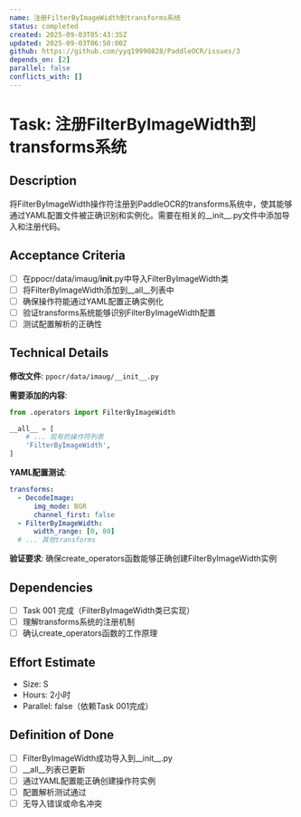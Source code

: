 ```yaml
---
name: 注册FilterByImageWidth到transforms系统
status: completed
created: 2025-09-03T05:43:35Z
updated: 2025-09-03T06:50:00Z
github: https://github.com/yyq19990828/PaddleOCR/issues/3
depends_on: [2]
parallel: false
conflicts_with: []
---
```


# Task: 注册FilterByImageWidth到transforms系统

## Description

将FilterByImageWidth操作符注册到PaddleOCR的transforms系统中，使其能够通过YAML配置文件被正确识别和实例化。需要在相关的__init__.py文件中添加导入和注册代码。

## Acceptance Criteria

- [ ] 在ppocr/data/imaug/__init__.py中导入FilterByImageWidth类
- [ ] 将FilterByImageWidth添加到__all__列表中
- [ ] 确保操作符能通过YAML配置正确实例化
- [ ] 验证transforms系统能够识别FilterByImageWidth配置
- [ ] 测试配置解析的正确性

## Technical Details

**修改文件**: `ppocr/data/imaug/__init__.py`

**需要添加的内容**:
```python
from .operators import FilterByImageWidth

__all__ = [
    # ... 现有的操作符列表
    'FilterByImageWidth',
]
```

**YAML配置测试**:
```yaml
transforms:
  - DecodeImage:
      img_mode: BGR
      channel_first: false
  - FilterByImageWidth:
      width_range: [0, 80]
  # ... 其他transforms
```

**验证要求**: 确保create_operators函数能够正确创建FilterByImageWidth实例

## Dependencies

- [ ] Task 001 完成（FilterByImageWidth类已实现）
- [ ] 理解transforms系统的注册机制
- [ ] 确认create_operators函数的工作原理

## Effort Estimate

- Size: S
- Hours: 2小时
- Parallel: false（依赖Task 001完成）

## Definition of Done

- [ ] FilterByImageWidth成功导入到__init__.py
- [ ] __all__列表已更新
- [ ] 通过YAML配置能正确创建操作符实例
- [ ] 配置解析测试通过
- [ ] 无导入错误或命名冲突